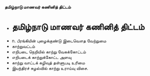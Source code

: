 **தமிழ்நாடு மாணவர் கணினித் திட்டம்**
- # தமிழ்நாடு மாணவர் கணினித் திட்டம்
- n. பீரங்கியின் புழைக்குண்டு இடைவௌத வேற்றுமை
- காற்றுவட்டம்
-  எறிபடை நெறியில்  காற்று வேகக்கோட்டம்
- எறிபடைக் காற்றுக்கோட்ட  அளவு
- காற்று வாட்டக் கழிவுத் தள்ளுபடி  உரிமை
- இயந்திரச் சுழல்வில் காற்று உராய்வு விசை.

